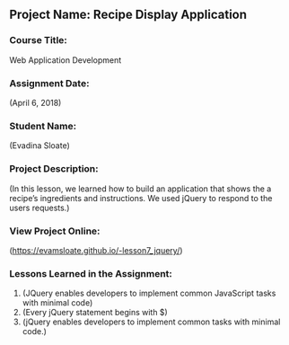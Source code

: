 ## Project Name:  Recipe Display Application

### Course Title:
Web Application Development

### Assignment Date:  
(April 6, 2018)

### Student Name:  
(Evadina Sloate)

### Project Description:
(In this lesson, we learned how to build an application that shows the a recipe’s ingredients
and instructions. We used jQuery to respond to the users requests.)

### View Project Online:
(https://evamsloate.github.io/-lesson7_jquery/)

### Lessons Learned in the Assignment:
1. (JQuery enables developers to implement common JavaScript
tasks with minimal code)
2. (Every jQuery statement begins with $)
3. (jQuery enables developers to implement common
tasks with minimal code.)

